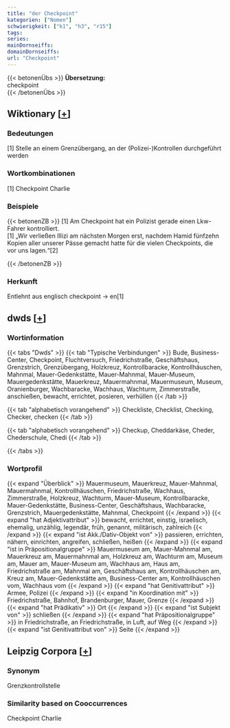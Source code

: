 ```yaml
---
title: "der Checkpoint"
kategorien: ["Nomen"]
schwierigkeit: ["k1", "h3", "r15"]
tags:
series:
mainDornseiffs:
domainDornseiffs:
url: "Checkpoint"
---
```


{{< betonenÜbs >}}
**Übersetzung:**  
checkpoint  
{{< /betonenÜbs >}}

## Wiktionary [[+](https://de.wiktionary.org/wiki/Checkpoint)]

### Bedeutungen
[1] Stelle an einem Grenzübergang, an der (Polizei-)Kontrollen durchgeführt werden  

### Wortkombinationen
[1] Checkpoint Charlie  

### Beispiele
{{< betonenZB >}}
[1] Am Checkpoint hat ein Polizist gerade einen Lkw-Fahrer kontrolliert.  
[1] „Wir verließen Illizi am nächsten Morgen erst, nachdem Hamid fünfzehn Kopien aller unserer Pässe gemacht hatte für die vielen Checkpoints, die vor uns lagen.“[2]  

{{< /betonenZB >}}
### Herkunft
Entlehnt aus englisch checkpoint → en[1]  



## dwds [[+](https://www.dwds.de/wb/Checkpoint)]

### Wortinformation
{{< tabs "Dwds" >}}
{{< tab "Typische Verbindungen" >}}
Bude, Business-Center, Checkpoint, Fluchtversuch, Friedrichstraße, Geschäftshaus, Grenzstrich, Grenzübergang, Holzkreuz, Kontrollbaracke, Kontrollhäuschen, Mahnmal, Mauer-Gedenkstätte, Mauer-Mahnmal, Mauer-Museum, Mauergedenkstätte, Mauerkreuz, Mauermahnmal, Mauermuseum, Museum, Oranienburger, Wachbaracke, Wachhaus, Wachturm, Zimmerstraße, anschießen, bewacht, errichtet, posieren, verhüllen
{{< /tab >}}

{{< tab "alphabetisch vorangehend" >}}
Checkliste, Checklist, Checking, Checker, checken
{{< /tab >}}

{{< tab "alphabetisch vorangehend" >}}
Checkup, Cheddarkäse, Cheder, Chederschule, Chedi
{{< /tab >}}

{{< /tabs >}}

### Wortprofil
{{< expand "Überblick" >}} Mauermuseum, Mauerkreuz, Mauer-Mahnmal, Mauermahnmal, Kontrollhäuschen, Friedrichstraße, Wachhaus, Zimmerstraße, Holzkreuz, Wachturm, Mauer-Museum, Kontrollbaracke, Mauer-Gedenkstätte, Business-Center, Geschäftshaus, Wachbaracke, Grenzstrich, Mauergedenkstätte, Mahnmal, Checkpoint {{< /expand >}}
{{< expand "hat Adjektivattribut" >}} bewacht, errichtet, einstig, israelisch, ehemalig, unzählig, legendär, früh, genannt, militärisch, zahlreich {{< /expand >}}
{{< expand "ist Akk./Dativ-Objekt von" >}} passieren, errichten, nähern, einrichten, angreifen, schließen, heißen {{< /expand >}}
{{< expand "ist in Präpositionalgruppe" >}} Mauermuseum am, Mauer-Mahnmal am, Mauerkreuz am, Mauermahnmal am, Holzkreuz am, Wachturm am, Museum am, Mauer am, Mauer-Museum am, Wachhaus am, Haus am, Friedrichstraße am, Mahnmal am, Geschäftshaus am, Kontrollhäuschen am, Kreuz am, Mauer-Gedenkstätte am, Business-Center am, Kontrollhäuschen vom, Wachhaus vom {{< /expand >}}
{{< expand "hat Genitivattribut" >}} Armee, Polizei {{< /expand >}}
{{< expand "in Koordination mit" >}} Friedrichstraße, Bahnhof, Brandenburger, Mauer, Grenze {{< /expand >}}
{{< expand "hat Prädikativ" >}} Ort {{< /expand >}}
{{< expand "ist Subjekt von" >}} schließen {{< /expand >}}
{{< expand "hat Präpositionalgruppe" >}} in Friedrichstraße, an Friedrichstraße, in Luft, auf Weg {{< /expand >}}
{{< expand "ist Genitivattribut von" >}} Seite {{< /expand >}}

## Leipzig Corpora [[+](https://corpora.uni-leipzig.de/en/res?word=Checkpoint&corpusId=deu_newscrawl-public_2018)]


### Synonym
Grenzkontrollstelle


### Similarity based on Cooccurrences
Checkpoint Charlie

